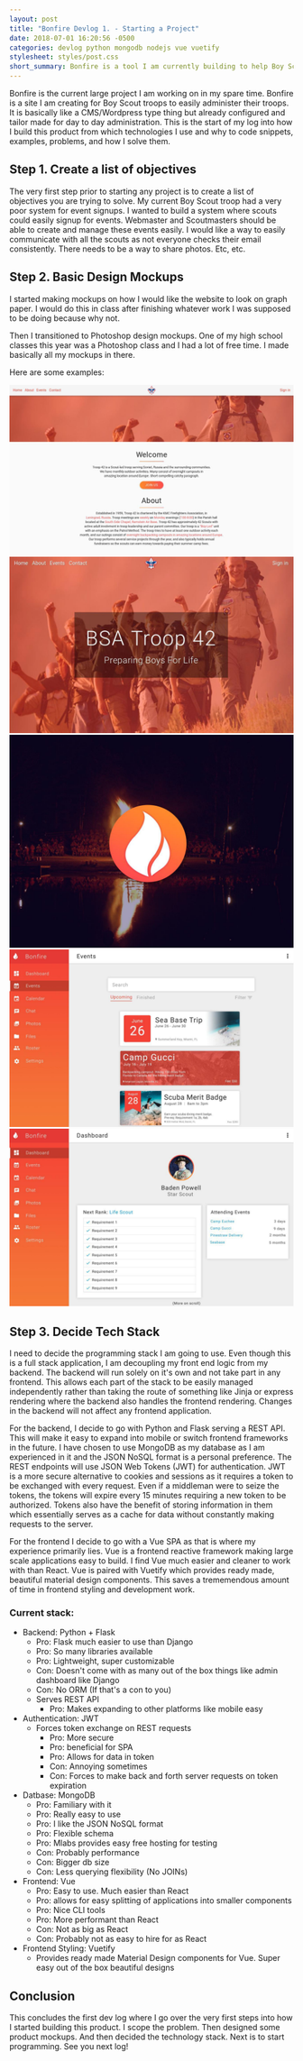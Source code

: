 ```yaml
---
layout: post
title: "Bonfire Devlog 1. - Starting a Project"
date: 2018-07-01 16:20:56 -0500
categories: devlog python mongodb nodejs vue vuetify
stylesheet: styles/post.css
short_summary: Bonfire is a tool I am currently building to help Boy Scout troops in day to day administration. Here's the first post in a short series where I log how I go about building it, problems encountered, and how to solve them.
---
```

Bonfire is the current large project I am working on in my spare time. Bonfire is a site I am creating for Boy Scout troops to easily administer their troops. It is basically like a CMS/Wordpress type thing but already configured and tailor made for day to day administration. This is the start of my log into how I build this product from which technologies I use and why to code snippets, examples, problems, and how I solve them.

## Step 1. Create a list of objectives
The very first step prior to starting any project is to create a list of objectives you are trying to solve. My current Boy Scout troop had a very poor system for event signups. I wanted to build a system where scouts could easily signup for events. Webmaster and Scoutmasters should be able to create and manage these events easily. I would like a way to easily communicate with all the scouts as not everyone checks their email consistently. There needs to be a way to share photos. Etc, etc.

## Step 2. Basic Design Mockups
I started making mockups on how I would like the website to look on graph paper. I would do this in class after finishing whatever work I was supposed to be doing because why not.

Then I transitioned to Photoshop design mockups. One of my high school classes this year was a Photoshop class and I had a lot of free time. I made basically all my mockups in there.

Here are some examples:

![Image of mockup 1](assets/bonfire-devlog-1-starting-a-project/photo_2018-06-30_23-37-35.jpg)
![Image of mockup 2](assets/bonfire-devlog-1-starting-a-project/photo_2018-06-30_23-37-40.jpg)
![Image of mockup 3](assets/bonfire-devlog-1-starting-a-project/photo_2018-06-30_23-37-21.jpg)
![Image of mockup 4](assets/bonfire-devlog-1-starting-a-project/photo_2018-06-30_23-36-22.jpg)
![Image of mockup 5](assets/bonfire-devlog-1-starting-a-project/photo_2018-06-30_23-36-15.jpg)

## Step 3. Decide Tech Stack
I need to decide the programming stack I am going to use. Even though this is a full stack application, I am decoupling my front end logic from my backend. The backend will run solely on it's own and not take part in any frontend. This allows each part of the stack to be easily managed independently rather than taking the route of something like Jinja or express rendering where the backend also handles the frontend rendering. Changes in the backend will not affect any frontend application.

For the backend, I decide to go with Python and Flask serving a REST API. This will make it easy to expand into mobile or switch frontend frameworks in the future. I have chosen to use MongoDB as my database as I am experienced in it and the JSON NoSQL format is a personal preference. The REST endpoints will use JSON Web Tokens (JWT) for authentication. JWT is a more secure alternative to cookies and sessions as it requires a token to be exchanged with every request. Even if a middleman were to seize the tokens, the tokens will expire every 15 minutes requiring a new token to be authorized. Tokens also have the benefit of storing information in them which essentially serves as a cache for data without constantly making requests to the server.

For the frontend I decide to go with a Vue SPA as that is where my experience primarily lies. Vue is a frontend reactive framework making large scale applications easy to build. I find Vue much easier and cleaner to work with than React. Vue is paired with Vuetify which provides ready made, beautiful material design components. This saves a trememendous amount of time in frontend styling and development work.

### Current stack:
- Backend: Python + Flask
  - Pro: Flask much easier to use than Django
  - Pro: So many libraries available
  - Pro: Lightweight, super customizable
  - Con: Doesn't come with as many out of the box things like admin dashboard like Django
  - Con: No ORM (If that's a con to you)
  - Serves REST API
    - Pro: Makes expanding to other platforms like mobile easy
- Authentication: JWT
  - Forces token exchange on REST requests
    - Pro: More secure
    - Pro: beneficial for SPA
    - Pro: Allows for data in token
    - Con: Annoying sometimes
    - Con: Forces to make back and forth server requests on token expiration
- Datbase: MongoDB
  - Pro: Familiary with it
  - Pro: Really easy to use
  - Pro: I like the JSON NoSQL format
  - Pro: Flexible schema
  - Pro: Mlabs provides easy free hosting for testing
  - Con: Probably performance
  - Con: Bigger db size
  - Con: Less querying flexibility (No JOINs)
- Frontend: Vue
  - Pro: Easy to use. Much easier than React
  - Pro: allows for easy splitting of applications into smaller components
  - Pro: Nice CLI tools
  - Pro: More performant than React
  - Con: Not as big as React
  - Con: Probably not as easy to hire for as React
- Frontend Styling: Vuetify
  - Provides ready made Material Design components for Vue. Super easy out of the box beautiful designs

## Conclusion
This concludes the first dev log where I go over the very first steps into how I started building this product. I scope the problem. Then designed some product mockups. And then decided the technology stack. Next is to start programming. See you next log!

<script id="toc-data" type="text/template">
	<li><a href="#step-1-create-a-list-of-objectives">1. Create a list of objectives</a></li>
	<li><a href="#step-2-basic-design-mockups">2. Basic design mockups</a></li>
	<li><a href="#step-3-decide-tech-stack">3. Decide tech stack</a>
		<ul>
			<li><a href="#current-stack">Current stack</a></li>
		</ul>
	</li>
	<li><a href="#conclusion">Conclusion</a></li>
</script>